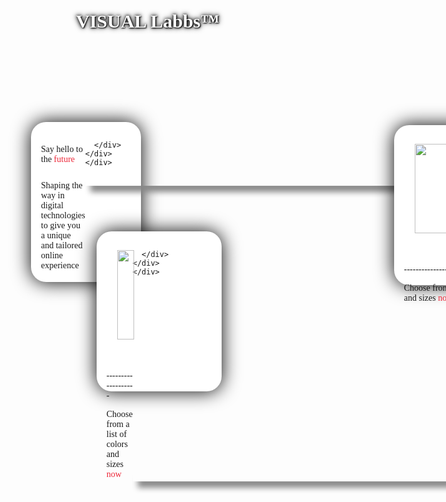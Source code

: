 <!DOCTYPE html>
<link href="index.css">

<div class="container-fluid" style="background: url('https://media.istockphoto.com/photos/abstract-3d-concrete-cube-background-with-neon-lights-picture-id1185010668?b=1&k=20&m=1185010668&s=170667a&w=0&h=kvDYzMrxOA0lZH7b3kjxFznSanrfQV8FZC905mxYwVU=');height:200px; width: 1370px; padding: 0;"><b><div class="p">
   VISUAL Labbs™
   </div>
   </b>
</div>
   <style>
   div.p{
     color: white;
     position: relative;
     left: 90px;
     top: 60px;
     text-shadow: 1px 1px 2px black, 0 0 10px black, 0 0 5px black;
     font-size: 30px;
}
   }
   </style>




<div id="container-grid">
    <div class="grid-item gia">
      <div class="left">
        <p class="title">Say hello to the <a class="linkable" href="https://unity.com/">future</a></p>
        <p class="desc">Shaping the way in digital technologies to give you a unique and tailored online experience</p>
      </div>
      <div class="right">
        
      </div>
    </div>
    </div>
   
   
   <style> @import url('https://fonts.googleapis.com/css2?family=Poppins:ital,wght@0,100;0,200;0,300;0,400;0,500;0,600;0,700;0,800;0,900;1,100;1,200;1,300;1,400;1,500;1,600;1,700;1,800;1,900&display=swap');

.center {
	display: flex;
	margin-left: 120px;
	position: relative;
	flex-shrink: 0;

	@media screen and (max-width: 930px) {
		margin-left: 0;
		margin-bottom: 56px;
	}

	.bottle-bg {
		width: 320px;
		height: 450px;
		object-fit: cover;
		border-radius: 160px;

		@media screen and (max-width: 930px) {
			width: 260px;
			height: 390px;
		}
		@media screen and (max-width: 575px) {
			width: 220px;
			height: 340px;
		}
	}

	.bottle-img {
		position: absolute
		top: 25%;
		left: 0;
		transform: scale(1.6);
	}
}

.swiper-pagination {
	position: absolute;
	right: 30px;
	left: auto;
	top: 100px;
	width: auto;
	bottom: auto;
	z-index: 2;
	font-size: 14px;
	font-family: var(--body-font);
	font-weight: 500;
}

.button-wrapper {
	position: absolute;
	right: 30px;
	bottom: 20px;
	z-index: 1;
	display: flex;
	align-items: center;

	@media screen and (max-width: 930px) {
		top: 0;
		left: 0;
		width: 100%;
		justify-content: space-between;
		padding: 0 60px;
	}
	
	@media screen and (max-width: 575px) {
		padding: 0 20px;
	}

	svg {
		width: 28px;
	}

	.swiper-button {
		border: 1px solid var(--body-color);
		border-radius: 50%;
		width: 44px;
		height: 44px;
		display: flex;
		align-items: center;
		justify-content: center;
		background: linear-gradient(to right, var(--body-color) 40%, transparent 0%);
		background-size: 200% 100%;
		background-position: right bottom;
		transition: all 0.3s ease-out;
		cursor: pointer;

		& + .swiper-button {
			margin-left: 16px;

			@media screen and (max-width: 930px) {
				margin-left: 0;
			}
		}

		&:hover {
			background-color: var(--body-color);
			background-position: left bottom;
			svg {
				stroke: #fff;
			}
		}
	}

	.swiper-prev-button {
		background: linear-gradient(to left, var(--body-color) 40%, transparent 0%);
		background-size: 200% 100%;
		background-position: left bottom;
		transition: all 0.3s ease-out;
		svg {
			transform: rotate(-180deg);
		}
		&:hover {
			background-position: right bottom;
		}
	}
}

.swiper-slide {
	opacity: 0 !important;
	transition: 0.4s;
	&-active {
		opacity: 1 !important;
	}
}

.swiper-slide .main-wrapper > *,
.swiper-slide .main-content > * {
	transform: translateY(-30px);
	opacity: 0;
	transition-duration: 0.8s;
}

.swiper-slide-active .main-wrapper > *,
.swiper-slide-active .main-content > * {
	transform: none;
	opacity: 1;
}

.swiper-slide .bottle-bg {
	transition-duration: 0.6s;
	opacity: 0;
	object-position: 60%;
}

.swiper-slide-active .bottle-bg {
	opacity: 1;
	transform: none;
	object-position: 50%;
}

.swiper-slide .bottle-img {
	transition-duration: 0.8s;
	transform: scale(1.2);
	opacity: 0;
}

.swiper-slide-active .bottle-img {
	opacity: 1;
	transform: scale(1.6);
}

[data-sld="1"] {
	.container,
	.header {
		background-color: var(--savanna-bg);
	}
}

[data-sld="2"] {
	.container,
	.header {
		background-color: var(--glacier-bg);
	}
}

[data-sld="3"] {
	.container,
	.header {
		background-color: var(--coral-bg);
	}
}




















@import url('https://fonts.googleapis.com/css2?family=Poppins:ital,wght@0,100;0,200;0,300;0,400;0,500;0,600;0,700;0,800;0,900;1,100;1,200;1,300;1,400;1,500;1,600;1,700;1,800;1,900&display=swap');

* {
  padding: 0;
  margin: 0;
  box-sizing: border-box;
}
.linkable {
  color: #ED2839;
  text-decoration: none;
background-image: linear-gradient(#ED2839, #ED2839);
background-size: 0% 0.1em;
background-position-x: 0%;
background-position-y: 100%;
background-repeat: no-repeat;
transition: background-size 0.2s cubic-bezier(0,.45,.45,1);
}

a:hover,
a:focus,
a:active {
background-size: 100% 0.1em;
}
body {
  width: 100%;
  height: 100%;
  font-family: 'Poppins';
}








#container-grid {
  margin-top: 20px;
  display: grid;
  grid-template-columns: 1fr 1fr 1fr 1fr 1fr 1fr;
  grid-template-rows: 1fr;
  gap: 0px 0px;
  grid-auto-flow: row;
  padding: 10px;
}

.grid-item {
  background: white;
  padding: 16px;
    animation-name: fade-up;
  animation-duration: 0.5s;
  animation-fill-mode: forwards;
  margin: 8px;
  border-radius: 24px;
  box-shadow: 0px 0px 30px #000;
  height: 256px;
}

.gia {
  animation-name: fade-up;
  animation-duration: 0.5s;
  animation-fill-mode: forwards;
  display: flex;
  grid-area: 1 / 1 / 2 / 4; 
}

.ge {
  animation-name: fade-up;
  animation-duration: 0.5s;
  animation-fill-mode: forwards;
  display: flex;
  grid-area: 1 / 1 / 2 / 4; 
  position: relative;
  top: -280px;
  left: 400px;
  width: 200px;
}

.ga {
  animation-name: fade-up;
  animation-duration: 0.5s;
  animation-fill-mode: forwards;
  display: flex;
  grid-area: 1 / 1 / 2 / 4; 
  position: relative;
  top: -620px;
  left: 810px;
  width: 200px;
}

.g {
  animation-name: fade-up;
  animation-duration: 0.5s;
  animation-fill-mode: forwards;
  display: flex;
  grid-area: 1 / 1 / 2 / 4; 
  position: relative;
  top: -935px;
  left: 1210px;
  width: 200px;
}

.gi {
  animation-name: fade-up;
  animation-duration: 0.5s;
  animation-fill-mode: forwards;
  display: flex;
  grid-area: 1 / 1 / 2 / 4; 
  position: relative;
  top: 35px;
  left: 0px;
  width: 200px;
}



.gia > div > p {
  padding-top: 6px;
  padding-bottom: 6px;
}


  












@media (max-width: 815px) {
  .gia > div > .title {
    font-size: 24px;
  }
}





@media (max-width: 645px) {
  .side-img {
    display: none;
  }
}



@media (max-width: 493px) {
  .gia > div > .title {
    font-size: 16px;
  }
}
  













#example1 {
  box-shadow: 8px 10px 10px #888888;
  text-align: center;
  width: 1365px;
  padding: 0;
}


#example2 {
  box-shadow: 8px 10px 10px #888888;
  text-align: center;
  width: 1365px;
  padding: 0;
}

.bbb{
  border-left: soild blue 5px;
}

.container-fluid{
  width: 100%;
  height: auto;
}

.nnn{
  width: 80%; height: auto;
  position: relative;
  left: 13px;
}

.nn{
  width: 80%; height: auto;
  position: relative;
  left: 20px;
}

.nnn{
  width: 80%; height: auto;
  position: relative;
  left: 17px;
}

.poem{
position: absolute;
top: 1300px;
left: 350px;
border: 2px solid black;
width: 700px;
padding: 5px;
}</style>
  
   
   
   
  <div id="example1">
  <b>Featured Products</b>
</div>
  
  
  <div id="container-grid">
    <div class="grid-item gi">
      <div class="left">
        <p class="title"><img class="nnn" src="https://mail.google.com/mail/u/0?ui=2&ik=f7c59275f5&attid=0.1&permmsgid=msg-a:r5335119569346173207&th=18097579d90ed594&view=fimg&fur=ip&sz=s0-l75-ft&attbid=ANGjdJ9qFlRayIYGcYM6tZoS6e3HBudKskbSlBeXeZ-CKbtNDi72dm06TxSX3DYIeY462mlayJyC3NLFlGJG524U3spd7txBaFK3X441cHxrfjGCwOL8aGCe1KKHPg8&disp=emb&realattid=ii_l2tuzakz0"></p>
        <p>
        -------------------
        </p>
        <p class="desc">Choose from a list of colors and sizes <a class="linkable" href="https://unity.com/">now</a></p>
      </div>
      <div class="right">
        
      </div>
    </div>
    </div>
  
  
  <div id="container-grid">
    <div class="grid-item ge">
      <div class="left">
        <p class="title"><img class="nnn" src="https://mail.google.com/mail/u/0?ui=2&ik=f7c59275f5&attid=0.1&permmsgid=msg-a:r3054096735561863843&th=1809756276aafa4d&view=fimg&fur=ip&sz=s0-l75-ft&attbid=ANGjdJ-Pk2_yuN6igKkiV5n46fzXYHOsu3RE64oZ588Dx-WHAFTfK2uiW8S_vIeCfvceXVdWIpRTOe-6ENmtRfiDAI7r7NfSXU1qT1GjP8vDcaP3A9VDF5DS9Xqa3JM&disp=emb&realattid=ii_l2tux8ea0"></p>
        <p>
        -------------------
        </p>
        <p class="desc">Choose from a list of colors and sizes <a class="linkable" href="https://unity.com/">now</a></p>
      </div>
    </div>
    </div>
  
  
  
  <div id="example2">
  <b>Future Ideas</b>
</div>
  <p class="pp">
  
</p>
  
  
  <div id="container-grid">
    <div class="grid-item ga">
      <div class="left">
        <p class="title"><img class="nnn" src="https://mail.google.com/mail/u/0?ui=2&ik=f7c59275f5&attid=0.1&permmsgid=msg-a:r3954221793252066632&th=1809754a7bdcf9b6&view=fimg&fur=ip&sz=s0-l75-ft&attbid=ANGjdJ8POnMr8rhEt6-8Qk6f2kNw6KggZ-k_uk_yCYhWjEXCO5aUrogaEWgBMhjqjebR-unhhVBTfAhweafzEV_SvkDgYGy8ufjjTyvqvXrbNUwf4nIvtnfhdM5gqis&disp=emb&realattid=ii_l2tuv4b00"></p>
        <p>
        -------------------
        </p>
        <p class="desc">Choose from a list of colors and sizes <a class="linkable" href="https://unity.com/">now</a></p>
        
      </div>
    </div>
    </div>
  
  <div id="container-grid">
    <div class="grid-item g">
      <div class="left">
        <p class="title"><img class="nnn" src="https://mail.google.com/mail/u/0?ui=2&ik=f7c59275f5&attid=0.1&permmsgid=msg-a:r-1511008354092202012&th=180976bc224f8dd0&view=fimg&fur=ip&sz=s0-l75-ft&attbid=ANGjdJ88ue4xUJPgqC8bAlO9otkUOSuoaShhKIthdbp9E8b0tpTwgJ0X0ycld-LSZ89EeW6G0WTLicYLaMU-Iuy6cSja_6i7o9YjY0KGhpPg0mo22ANlKb_84J5kBrk&disp=emb&realattid=ii_l2tvrl680"></p>
        <p>
        -------------------
        </p>
        <p class="desc">Choose from a list of colors and sizes <a class="linkable" href="https://unity.com/">now</a></p>
        
      </div>
    </div>
    </div>
  
  
  
  
  
  
  
<div class="poem">
    <ul>
        <ul>Hello dear customer,</ul>
        <ul>Here’s something exciting for you! </ul>
        <ul>We are wanting new ideas ofr products,</ul>
        <ul>We have lots of new ideas but want your input!/ul>
    </ul>
    <p></p>
    <ul>
    <ul>If you want to give ideas go <a href="https://docs.github.com/en/pages/quickstart">here</a></ul>
        <ul></ul>
        <ul>Best Regards,</ul>
        <ul>Ashley B</ul>
        <ul>from</ul>
        <ul>VISUAL Labbs™</ul>
    </ul>
</div>
